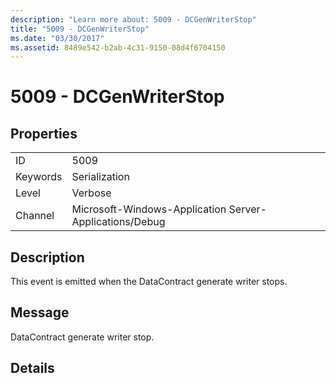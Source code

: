 ```yaml
---
description: "Learn more about: 5009 - DCGenWriterStop"
title: "5009 - DCGenWriterStop"
ms.date: "03/30/2017"
ms.assetid: 8489e542-b2ab-4c31-9150-08d4f6704150
---
```

# 5009 - DCGenWriterStop

## Properties  
  
|||  
|-|-|  
|ID|5009|  
|Keywords|Serialization|  
|Level|Verbose|  
|Channel|Microsoft-Windows-Application Server-Applications/Debug|  
  
## Description  

 This event is emitted when the DataContract generate writer stops.  
  
## Message  

 DataContract generate writer stop.  
  
## Details
